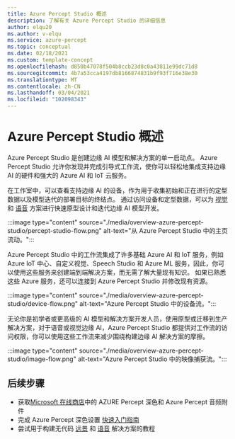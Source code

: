 ```yaml
---
title: Azure Percept Studio 概述
description: 了解有关 Azure Percept Studio 的详细信息
author: elqu20
ms.author: v-elqu
ms.service: azure-percept
ms.topic: conceptual
ms.date: 02/18/2021
ms.custom: template-concept
ms.openlocfilehash: d850b47078f504b8ccb23d8c0a43811e99dc71d8
ms.sourcegitcommit: 4b7a53cca4197db8166874831b9f93f716e38e30
ms.translationtype: MT
ms.contentlocale: zh-CN
ms.lasthandoff: 03/04/2021
ms.locfileid: "102098343"
---
```

# <a name="azure-percept-studio-overview"></a>Azure Percept Studio 概述

Azure Percept Studio 是创建边缘 AI 模型和解决方案的单一启动点。 Azure Percept Studio 允许你发现并完成引导式工作流，使你可以轻松地集成支持边缘 AI 的硬件和强大的 Azure AI 和 IoT 云服务。

在工作室中，可以查看支持边缘 AI 的设备，作为用于收集初始和正在进行的定型数据以及模型迭代的部署目标的终结点。 通过访问设备和定型数据，可以为 [视觉](./tutorial-nocode-vision.md) 和 [语音](./tutorial-no-code-speech.md) 方案进行快速原型设计和迭代边缘 AI 模型开发。

:::image type="content" source="./media/overview-azure-percept-studio/percept-studio-flow.png" alt-text="从 Azure Percept Studio 中的主页流动。":::

Azure Percept Studio 中的工作流集成了许多基础 Azure AI 和 IoT 服务，例如 Azure IoT 中心、自定义视觉、Speech Studio 和 Azure ML 服务，因此，你可以使用这些服务来创建端到端解决方案，而无需了解大量现有知识。 如果已熟悉这些 Azure 服务，还可以连接到 Azure Percept Studio 并修改现有资源。

:::image type="content" source="./media/overview-azure-percept-studio/device-flow.png" alt-text="Azure Percept Studio 中的设备流。":::

无论你是初学者或更高级的 AI 模型和解决方案开发人员，使用原型或迁移到生产解决方案，对于语音或视觉边缘 AI，Azure Percept Studio 都提供对工作流的访问权限，你可以使用这些工作流来减少围绕构建边缘 AI 解决方案的摩擦。

:::image type="content" source="./media/overview-azure-percept-studio/image-flow.png" alt-text="Azure Percept Studio 中的映像捕获流。":::

## <a name="next-steps"></a>后续步骤

<!-- [here](https://go.microsoft.com/fwlink/?linkid=2135819). -->

- 获取[Microsoft 在线商店](https://go.microsoft.com/fwlink/p/?LinkId=2155270)中的 AZURE Percept 深色和 Azure Percept 音频附件
- 完成 Azure Percept 深色设置 [快速入门指南](./quickstart-percept-dk-set-up.md)
- 尝试用于构建无代码 [远景](./tutorial-nocode-vision.md) 和 [语音](./tutorial-no-code-speech.md) 解决方案的教程
